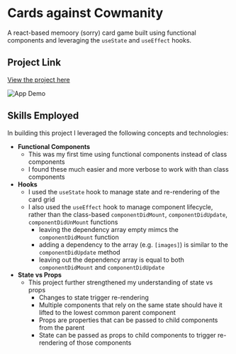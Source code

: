 # Cards against Cowmanity

A react-based memoory (sorry) card game built using functional components and leveraging the `useState` and `useEffect` hooks.

## Project Link

[View the project here](https://digidub.github.io/cards-against-cowmanity/)

![App Demo](https://i.imgur.com/8sFK3HK.gif 'App Demo')

## Skills Employed

In building this project I leveraged the following concepts and technologies:

- **Functional Components**
  - This was my first time using functional components instead of class components
  - I found these much easier and more verbose to work with than class components
- **Hooks**
  - I used the `useState` hook to manage state and re-rendering of the card grid
  - I also used the `useEffect` hook to manage component lifecycle, rather than the class-based `componentDidMount`, `componentDidUpdate`, `componentDidUnMount` functions
    - leaving the dependency array empty mimcs the `componentDidMount` function
    - adding a dependency to the array (e.g. `[images]`) is similar to the `componentDidUpdate` method
    - leaving out the dependency array is equal to both `componentDidMount` and `componentDidUpdate`
- **State vs Props**
  - This project further strengthened my understanding of state vs props
    - Changes to state trigger re-rendering
    - Multiple components that rely on the same state should have it lifted to the lowest common parent component
    - Props are properties that can be passed to child components from the parent
    - State can be passed as props to child components to trigger re-rendering of those components
